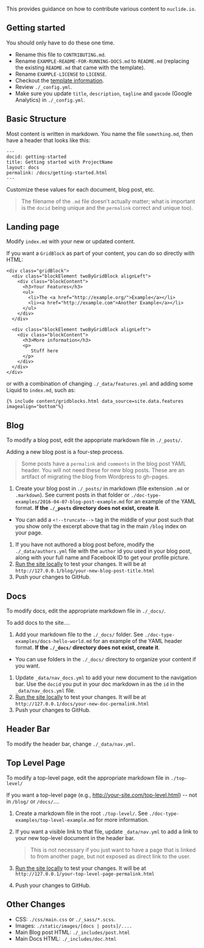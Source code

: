 This provides guidance on how to contribute various content to `nuclide.io`.

## Getting started

You should only have to do these one time.

- Rename this file to `CONTRIBUTING.md`.
- Rename `EXAMPLE-README-FOR-RUNNING-DOCS.md` to `README.md` (replacing the existing `README.md` that came with the template).
- Rename `EXAMPLE-LICENSE` to `LICENSE`.
- Checkout the [template information](./TEMPLATE-INFORMATION.md).
- Review `./_config.yml`.
- Make sure you update `title`, `description`, `tagline` and `gacode` (Google Analytics) in `./_config.yml`.

## Basic Structure

Most content is written in markdown. You name the file `something.md`, then have a header that looks like this:

```
---
docid: getting-started
title: Getting started with ProjectName
layout: docs
permalink: /docs/getting-started.html
---
```

Customize these values for each document, blog post, etc.

> The filename of the `.md` file doesn't actually matter; what is important is the `docid` being unique and the `permalink` correct and unique too).

## Landing page

Modify `index.md` with your new or updated content.

If you want a `GridBlock` as part of your content, you can do so directly with HTML:

```
<div class="gridBlock">
  <div class="blockElement twoByGridBlock alignLeft">
    <div class="blockContent">
      <h3>Your Features</h3>
      <ul>
        <li>The <a href="http://example.org/">Example</a></li>
        <li><a href="http://example.com">Another Example</a></li>
      </ul>
    </div>
  </div>

  <div class="blockElement twoByGridBlock alignLeft">
    <div class="blockContent">
      <h3>More information</h3>
      <p>
         Stuff here
      </p>
    </div>
  </div>
</div>
```

or with a combination of changing `./_data/features.yml` and adding some Liquid to `index.md`, such as:

```
{% include content/gridblocks.html data_source=site.data.features imagealign="bottom"%}
```

## Blog

To modify a blog post, edit the appopriate markdown file in `./_posts/`.

Adding a new blog post is a four-step process.

> Some posts have a `permalink` and `comments` in the blog post YAML header. You will not need these for new blog posts. These are an artifact of migrating the blog from Wordpress to gh-pages.

1. Create your blog post in `./_posts/` in markdown (file extension `.md` or `.markdown`). See current posts in that folder or `./doc-type-examples/2016-04-07-blog-post-example.md` for an example of the YAML format. **If the `./_posts` directory does not exist, create it**.
  - You can add a `<!--truncate-->` tag in the middle of your post such that you show only the excerpt above that tag in the main `/blog` index on your page.
1. If you have not authored a blog post before, modify the `./_data/authors.yml` file with the `author` id you used in your blog post, along with your full name and Facebook ID to get your profile picture.
1. [Run the site locally](./README.md) to test your changes. It will be at `http://127.0.0.1/blog/your-new-blog-post-title.html`
1. Push your changes to GitHub.

## Docs

To modify docs, edit the appropriate markdown file in `./_docs/`.

To add docs to the site....

1. Add your markdown file to the `./_docs/` folder. See `./doc-type-examples/docs-hello-world.md` for an example of the YAML header format. **If the `./_docs/` directory does not exist, create it**.
  - You can use folders in the `./_docs/` directory to organize your content if you want.
1. Update `_data/nav_docs.yml` to add your new document to the navigation bar. Use the `docid` you put in your doc markdown in as the `id` in the `_data/nav_docs.yml` file.
1. [Run the site locally](./README.md) to test your changes. It will be at `http://127.0.0.1/docs/your-new-doc-permalink.html`
1. Push your changes to GitHub.

## Header Bar

To modify the header bar, change `./_data/nav.yml`.

## Top Level Page

To modify a top-level page, edit the appropriate markdown file in `./top-level/`

If you want a top-level page (e.g., http://your-site.com/top-level.html) -- not in `/blog/` or `/docs/`....

1. Create a markdown file in the root `./top-level/`. See `./doc-type-examples/top-level-example.md` for more information.
1. If you want a visible link to that file, update `_data/nav.yml` to add a link to your new top-level document in the header bar.

   > This is not necessary if you just want to have a page that is linked to from another page, but not exposed as direct link to the user.

1. [Run the site locally](./README.md) to test your changes. It will be at `http://127.0.0.1/your-top-level-page-permalink.html`
1. Push your changes to GitHub.

## Other Changes

- CSS: `./css/main.css` or `./_sass/*.scss`.
- Images: `./static/images/[docs | posts]/....`
- Main Blog post HTML: `./_includes/post.html`
- Main Docs HTML: `./_includes/doc.html`
